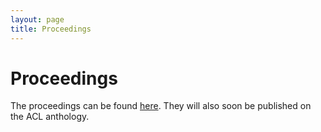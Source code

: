 ```yaml
---
layout: page
title: Proceedings
---
```


# Proceedings 

The proceedings can be found [here](https://syntaxfest.github.io/syntaxfest21/proceedings/UDW-2021.pdf). They will also soon be published on the ACL anthology.
